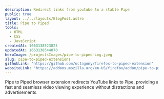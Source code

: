 ```yaml
---
description: Redirect links from youtube to a stable Pipe
public: true
layout: ../../layouts/BlogPost.astro
title: Pipe to Piped
tools:
  - HTML
  - CSS
  - JavaScript
createdAt: 1663138523825
updatedAt: 1663138544070
heroImage: /projectsImages/pipe-to-piped-img.jpeg
slug: pipe-to-piped-extensions
githubLink: 'https://github.com/octagony/firefox-to-piped-extension'
websiteLink: 'https://addons.mozilla.org/en-US/firefox/addon/pipe-to-piped/'
---
```


Pipe to Piped browser extension redirects YouTube links to Pipe, providing a fast and seamless video viewing experience without distractions and advertisements.
